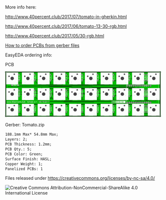 More info here:

http://www.40percent.club/2017/07/tomato-in-gherkin.html

http://www.40percent.club/2017/06/tomato-13-30-rgb.html

http://www.40percent.club/2017/05/30-rgb.html



[How to order PCBs from gerber files](http://www.40percent.club/2017/03/ordering-pcb.html)

EasyEDA ordering info:

PCB

![Tomato](Tomato.png)

Gerber: Tomato.zip


    188.1mm Max* 54.8mm Max;
    Layers: 2;
    PCB Thickness: 1.2mm;
    PCB Qty.: 5;
    PCB Color: Green;
    Surface Finish: HASL;
    Copper Weight: 1;
    Panelized PCBs: 1


Files released under https://creativecommons.org/licenses/by-nc-sa/4.0/

![Creative Commons Attribution-NonCommercial-ShareAlike 4.0 International License](https://i.creativecommons.org/l/by-nc-sa/4.0/88x31.png)
